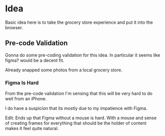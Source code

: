 # Idea

Basic idea here is to take the grocery store experience and put it into the browser.

## Pre-code Validation

Gonna do some pre-coding validation for this idea. In particular it seems like figma? would be a decent fit.

Already snapped some photos from a local grocery store.

### Figma Is Hard

From the pre-code validation I'm sensing that this will be very hard to do well from an iPhone.

I do have a suspicion that its mostly due to my impatience with Figma.

Edit: Ends up that Figma without a mouse is hard. With a mouse and sense of creating frames for everything that should be the holder of content makes it feel quite natural.



